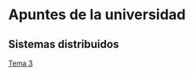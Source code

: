 # Apuntes de la universidad

## Sistemas distribuidos

[Tema 3](https://github.com/S7KYuuki/Apuntes/blob/master/Tema3.md)
